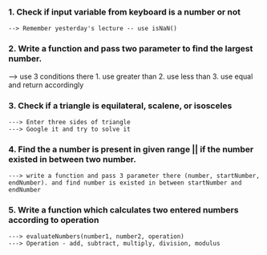 ### 1. Check if input variable from keyboard is a number or not

    --> Remember yesterday's lecture -- use isNaN()

### 2. Write a function and pass two parameter to find the largest number.

--> use 3 conditions there 1. use greater than 2. use less than 3. use equal
and return accordingly

### 3. Check if a triangle is equilateral, scalene, or isosceles

    ---> Enter three sides of triangle
    ---> Google it and try to solve it

### 4. Find the a number is present in given range || if the number existed in between two number.

    ---> write a function and pass 3 parameter there (number, startNumber, endNumber). and find number is existed in between startNumber and endNumber

### 5. Write a function which calculates two entered numbers according to operation

    ---> evaluateNumbers(number1, number2, operation)
    ---> Operation - add, subtract, multiply, division, modulus
